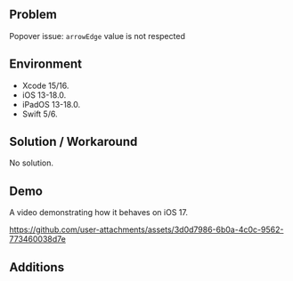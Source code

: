 ## Problem


Popover issue: `arrowEdge` value is not respected


## Environment


- Xcode 15/16.
- iOS 13-18.0.
- iPadOS 13-18.0.
- Swift 5/6.


## Solution / Workaround


No solution.


## Demo


A video demonstrating how it behaves on iOS 17.


https://github.com/user-attachments/assets/3d0d7986-6b0a-4c0c-9562-773460038d7e


## Additions


